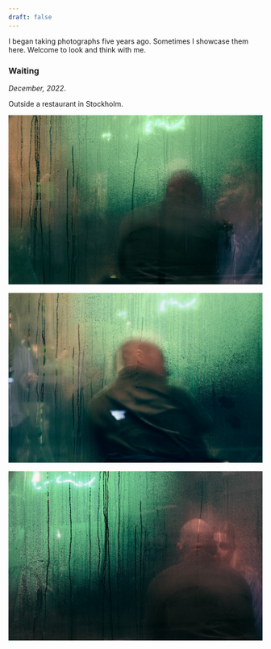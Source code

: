 ```yaml
---
draft: false
---
```


I began taking photographs five years ago. Sometimes I showcase them here. Welcome to look and think with me. 

### Waiting
*December, 2022*.

Outside a restaurant in Stockholm.

![img](./imgs/1.jpg) 

![img](./imgs/3.jpg) 

![img](./imgs/2.jpg) 

